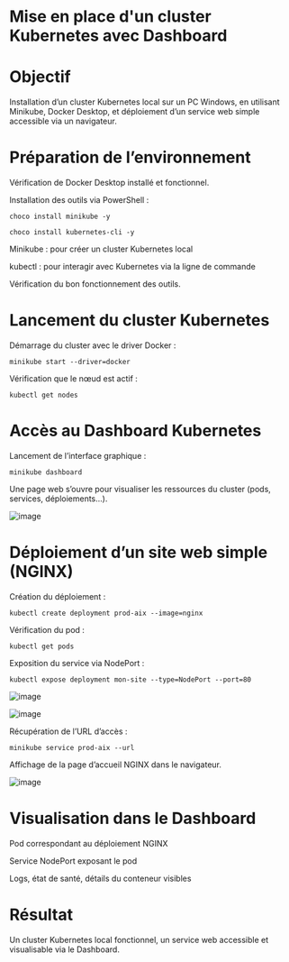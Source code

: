 # Mise en place d'un cluster Kubernetes avec Dashboard

# Objectif

Installation d’un cluster Kubernetes local sur un PC Windows, en utilisant Minikube, Docker Desktop, et déploiement d’un service web simple accessible via un navigateur.

# Préparation de l’environnement

Vérification de Docker Desktop installé et fonctionnel.

Installation des outils via PowerShell :

`choco install minikube -y`

`choco install kubernetes-cli -y`

Minikube : pour créer un cluster Kubernetes local

kubectl : pour interagir avec Kubernetes via la ligne de commande

Vérification du bon fonctionnement des outils.

# Lancement du cluster Kubernetes

Démarrage du cluster avec le driver Docker :

`minikube start --driver=docker`

Vérification que le nœud est actif :

`kubectl get nodes`

# Accès au Dashboard Kubernetes

Lancement de l’interface graphique :

`minikube dashboard`

Une page web s’ouvre pour visualiser les ressources du cluster (pods, services, déploiements…).

![image](https://github.com/user-attachments/assets/38f22c61-358e-4774-bdca-2014701f1688)

# Déploiement d’un site web simple (NGINX)

Création du déploiement :

`kubectl create deployment prod-aix --image=nginx`

Vérification du pod :

`kubectl get pods`

Exposition du service via NodePort :

`kubectl expose deployment mon-site --type=NodePort --port=80`

![image](https://github.com/user-attachments/assets/32e526ac-bbb3-41cc-b931-4069287fda7d)

![image](https://github.com/user-attachments/assets/ad2615f0-74d5-443a-a3e2-bf520ce27c35)


Récupération de l’URL d’accès :

`minikube service prod-aix --url`

Affichage de la page d’accueil NGINX dans le navigateur.

![image](https://github.com/user-attachments/assets/6b2b79c9-ec9f-41ea-9fb6-84cf147ac1ba)

# Visualisation dans le Dashboard

Pod correspondant au déploiement NGINX

Service NodePort exposant le pod

Logs, état de santé, détails du conteneur visibles

# Résultat

Un cluster Kubernetes local fonctionnel, un service web accessible et visualisable via le Dashboard.


